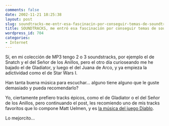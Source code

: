 ```yaml
---
comments: false
date: 2002-11-21 18:25:38
layout: post
slug: soundtracks-me-entr-esa-fascinacin-por-conseguir-temas-de-soundtracks
title: SOUNDTRACKS, me entró esa fascinación por conseguir temas de soundtracks…
wordpress_id: 704
categories:
- Internet
---
```


Sí, en mi colección de MP3 tengo 2 o 3 soundstracks, por ejemplo el de Snatch y el del Señor de los Anillos, pero el otro día curioseando me he bajado el de Gladiator, y luego el del Juana de Arco, y ya empieza la adictividad como el de Star Wars I.





Han tanta buena música para escuchar… alguno tiene alguno que le guste demasiado y pueda recomendarlo?





Yo, ciertamente prefiero tracks épicos, como el de Gladiator o el del Señor de los Anillos, pero continuando el post, les recomiendo uno de mis tracks favoritos que lo compone Matt Uelmen, y es [la música del juego Diablo](http://www.battle.net/diablo2exp/mp3/). 





Lo mejorcito…




 
